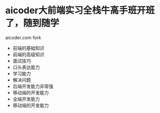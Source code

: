 # aicoder大前端实习全栈牛高手班开班了，随到随学
aicoder.com fork
- 前端的基础知识
- 前端的高级知识
- 面试技巧
- 口头表达能力
- 学习能力
- 解决问题
- 后端开发能力非常强
- 移动端的开发能力
- 全端开发能力
- 移动端的开发能力
